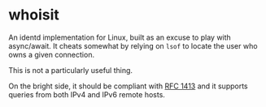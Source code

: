 # whoisit

An identd implementation for Linux, built as an excuse to play with async/await.
It cheats somewhat by relying on `lsof` to locate the user who owns a given
connection.

This is not a particularly useful thing.

On the bright side, it should be compliant with
[RFC 1413](https://tools.ietf.org/html/rfc1413) and it supports queries from both
IPv4 and IPv6 remote hosts.

